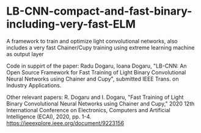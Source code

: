 # LB-CNN-compact-and-fast-binary-including-very-fast-ELM
A framework to train and optimize light convolutional networks, also includes a very fast Chainer/Cupy training using extreme learning machine as output layer

Code in suppirt of the paper:
Radu Dogaru, Ioana Dogaru, "LB-CNN: An Open Source Framework for Fast Training of Light Binary Convolutional Neural Networks using Chainer and Cupy",
submitted IEEE Trans. on Industry Applications. 

Other relevant papers: 
R. Dogaru and I. Dogaru, "Fast Training of Light Binary Convolutional Neural Networks using Chainer and Cupy," 2020 12th International Conference on Electronics, Computers and Artificial Intelligence (ECAI), 2020, pp. 1-4. https://ieeexplore.ieee.org/document/9223156 


